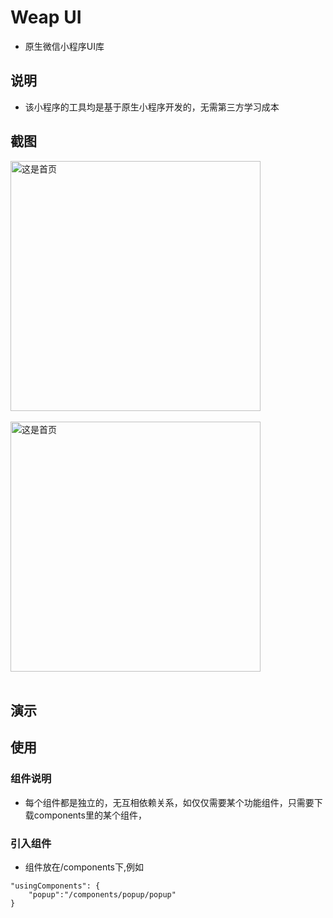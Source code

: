 # Weap UI

- 原生微信小程序UI库

## 说明

- 该小程序的工具均是基于原生小程序开发的，无需第三方学习成本

## 截图

<div style="width:100%" align="left"><img src="http://i1.fuimg.com/725616/217c1b1d352e95d9.jpg" alt="这是首页" width="400" height="auto" align="center" /></div><br/>
<div style="width:100%" align="left"><img src="http://i1.fuimg.com/725616/07f2954aa0bad863.jpg" alt="这是首页" width="400" height="auto" align="center" /></div><br/>

<!-- ![](http://i1.fuimg.com/725616/217c1b1d352e95d9.jpg)
![](http://i1.fuimg.com/725616/07f2954aa0bad863.jpg)
![](http://i1.fuimg.com/725616/888d0bab0423a604.jpg) -->

## 演示

## 使用

### 组件说明

- 每个组件都是独立的，无互相依赖关系，如仅仅需要某个功能组件，只需要下载components里的某个组件，

### 引入组件

- 组件放在/components下,例如

```
"usingComponents": {
    "popup":"/components/popup/popup"
}
```
<!-- #### 轮播图：  普通轮播，卡片式轮播 -->

<!-- ![](https://user-gold-cdn.xitu.io/2020/6/11/172a11b33b7c4fbf?w=379&h=670&f=gif&s=1906116) -->




